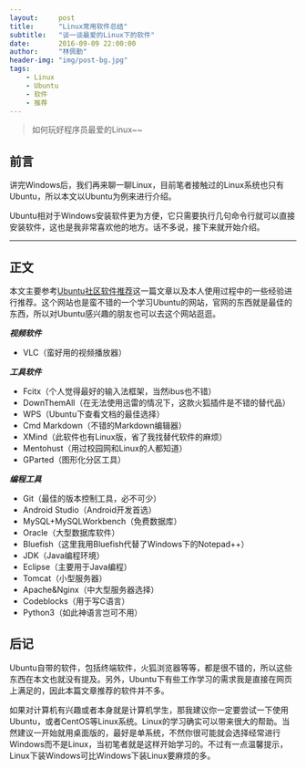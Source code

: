 ```yaml
---
layout:     post
title:      "Linux常用软件总结"
subtitle:   "谈一谈最爱的Linux下的软件"
date:       2016-09-09 22:00:00
author:     "林佩勤"
header-img: "img/post-bg.jpg"
tags:
    - Linux
    - Ubuntu
    - 软件
    - 推荐
---
```


> 如何玩好程序员最爱的Linux~~


## 前言

讲完Windows后，我们再来聊一聊Linux，目前笔者接触过的Linux系统也只有Ubuntu，所以本文以Ubuntu为例来进行介绍。

Ubuntu相对于Windows安装软件更为方便，它只需要执行几句命令行就可以直接安装软件，这也是我非常喜欢他的地方。话不多说，接下来就开始介绍。

---

## 正文

本文主要参考[Ubuntu社区软件推荐](http://wiki.ubuntu.org.cn/Qref/Apps)这一篇文章以及本人使用过程中的一些经验进行推荐。这个网站也是蛮不错的一个学习Ubuntu的网站，官网的东西就是最佳的东西，所以对Ubuntu感兴趣的朋友也可以去这个网站逛逛。

***视频软件***

- VLC（蛮好用的视频播放器）

***工具软件***

- Fcitx（个人觉得最好的输入法框架，当然ibus也不错）
- DownThemAll（在无法使用迅雷的情况下，这款火狐插件是不错的替代品）
- WPS（Ubuntu下查看文档的最佳选择）
- Cmd Markdown（不错的Markdown编辑器）
- XMind（此软件也有Linux版，省了我找替代软件的麻烦）
- Mentohust（用过校园网和Linux的人都知道）
- GParted（图形化分区工具）

***编程工具***

- Git（最佳的版本控制工具，必不可少）
- Android Studio（Android开发首选）
- MySQL+MySQLWorkbench（免费数据库）
- Oracle（大型数据库软件）
- Bluefish（这里我用Bluefish代替了Windows下的Notepad++）
- JDK（Java编程环境）
- Eclipse（主要用于Java编程）
- Tomcat（小型服务器）
- Apache&Nginx（中大型服务器选择）
- Codeblocks（用于写C语言）
- Python3（如此神语言岂可不用）

## 后记

Ubuntu自带的软件，包括终端软件，火狐浏览器等等，都是很不错的，所以这些东西在本文也就没有提及。另外，Ubuntu下有些工作学习的需求我是直接在网页上满足的，因此本篇文章推荐的软件并不多。

如果对计算机有兴趣或者本身就是计算机学生，那我建议你一定要尝试一下使用Ubuntu，或者CentOS等Linux系统。Linux的学习确实可以带来很大的帮助。当然建议一开始就用桌面版的，最好是单系统，不然你很可能就会选择经常进行Windows而不是Linux，当初笔者就是这样开始学习的。不过有一点温馨提示，Linux下装Windows可比Windows下装Linux要麻烦的多。
